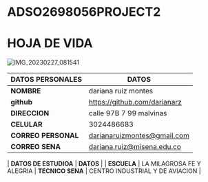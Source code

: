 # ADSO2698056PROJECT2
# HOJA DE VIDA 
![IMG_20230227_081541](https://user-images.githubusercontent.com/126476640/221585978-e4e32781-2a62-4f8a-8940-fef33c93842b.jpg)

| **DATOS PERSONALES**  | **DATOS**                   |
|-----------------------|-----------------------------|
| **NOMBRE**            | dariana ruiz montes         |
| **github**            | https://github.com/darianarz|
| **DIRECCION**         | calle 97B 7 99 malvinas     |
| **CELULAR**           | 3024486683                  |
| **CORREO PERSONAL**   | darianaruizmontes@gmail.com |
| **CORREO SENA**       | dariana.ruiz@misena.edu.co  |

| **DATOS DE ESTUDIOA** | **DATOS**                       |
| **ESCUELA**           | LA MILAGROSA FE Y ALEGRIA       |
 **TECNICO SENA**       | CENTRO INDUSTRIAL Y DE AVIACION |
